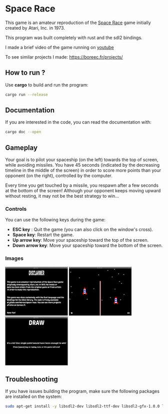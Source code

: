 # Space Race

This game is an amateur reproduction of the [Space Race](https://en.wikipedia.org/wiki/Space_Race_(video_game)) game initially created by Atari, Inc. in 1973.

This program was built completely with rust and the sdl2 bindings.

I made a brief video of the game running on [youtube](https://www.youtube.com/watch?v=bzm3udWB7Kc)

To see similar projects I made: https://boreec.fr/projects/

## How to run ?

Use **cargo** to build and run the program:
```bash
cargo run --release
```

## Documentation

If you are interested in the code, you can read the documentation with:
```bash
cargo doc --open
```

## Gameplay

Your goal is to pilot your spaceship (on the left) towards the top of screen, while avoiding missiles.
You have 45 seconds (indicated by the decreasing timeline in the middle of the screen) in order to score
more points than your opponent (on the right), controlled by the computer.

Every time you get touched by a missile, you respawn after a few seconds at the bottom of the screen!
Although your opponent keeps moving upward without resting, it may not be the best strategy to win...

### Controls

You can use the following keys during the game:
* **ESC key** : Quit the game (you can also click on the window's cross).
* **Space key**: Restart the game.
* **Up arrow key**: Move your spaceship toward the top of the screen.
* **Down arrow key**: Move your spaceship toward the bottom of the screen.

### Images
<img src="asset/img/disclaimer.png" alt="disclaimer" width="200"/>
<img src="asset/img/game.png" alt="game" width="200"/>
<img src="asset/img/game_over.png" alt="game_over" width="200"/>

## Troubleshooting

If you have issues building the program, make sure the following packages are installed on the system:

```bash
sudo apt-get install -y libsdl2-dev libsdl2-ttf-dev libsdl2-gfx-1.0.0 libsdl2-gfx-dev
```
